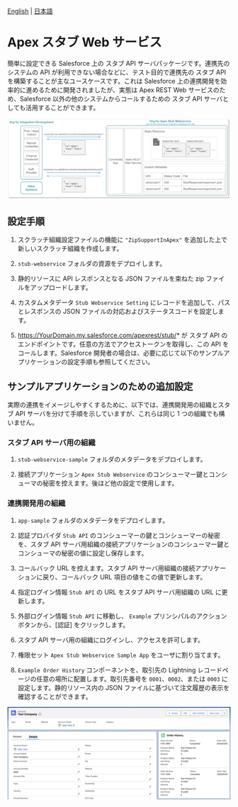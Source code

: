 [English](README.md) | [日本語](README.ja.md)

# Apex スタブ Web サービス

簡単に設定できる Salesforce 上の スタブ API サーバパッケージです。連携先のシステムの API が利用できない場合などに、テスト目的で連携先の スタブ API を構築することが主なユースケースです。これは Salesforce 上の連携開発を効率的に進めるために開発されましたが、実態は Apex REST Web サービスのため、Salesforce 以外の他のシステムからコールするための スタブ API サーバとしても活用することができます。

![](img/overview.png)

## 設定手順

1. スクラッチ組織設定ファイルの機能に `"ZipSupportInApex"` を追加した上で新しいスクラッチ組織を作成します。

2. `stub-webservice` フォルダの資源をデプロイします。

3. 静的リソースに API レスポンスとなる JSON ファイルを束ねた zip ファイルをアップロードします。

4. カスタムメタデータ `Stub Webservice Setting` にレコードを追加して、パスとレスポンスの JSON ファイルの対応およびステータスコードを設定します。

5. https://YourDomain.my.salesforce.com/apexrest/stub/* が スタブ API のエンドポイントです。任意の方法でアクセストークンを取得し、この API をコールします。Salesforce 開発者の場合は、必要に応じて以下のサンプルアプリケーションの設定手順も参照してください。

## サンプルアプリケーションのための追加設定
実際の連携をイメージしやすくするために、以下では、連携開発用の組織とスタブ API サーバを分けて手順を示していますが、これらは同じ 1 つの組織でも構いません。

### スタブ API サーバ用の組織

1. `stub-webservice-sample` フォルダのメタデータをデプロイします。

2. 接続アプリケーション `Apex Stub Webservice` のコンシューマー鍵とコンシューマの秘密を控えます。後ほど他の設定で使用します。

### 連携開発用の組織

1. `app-sample` フォルダのメタデータをデプロイします。

2. 認証プロバイダ `Stub API` のコンシューマーの鍵とコンシューマーの秘密を、スタブ API サーバ用組織の接続アプリケーションのコンシューマー鍵とコンシューマの秘密の値に設定し保存します。

3. コールバック URL を控えます。スタブ API サーバ用組織の接続アプリケーションに戻り、コールバック URL 項目の値をこの値で更新します。

4. 指定ログイン情報 `Stub API` の URL をスタブ API サーバ用組織の URL に更新します。

5. 外部ログイン情報 `Stub API` に移動し、 `Example` プリンシパルのアクションボタンから、[認証] をクリックします。

6. スタブ API サーバ用の組織にログインし、アクセスを許可します。

7. 権限セット `Apex Stub Webservice Sample App` をユーザに割り当てます。

8. `Example Order History` コンポーネントを、取引先の Lightning レコードページの任意の場所に配置します。取引先番号を `0001`、`0002`、または `0003` に設定します。静的リソース内の JSON ファイルに基づいて注文履歴の表示を確認することができます。

![](img/account_detail.png)
